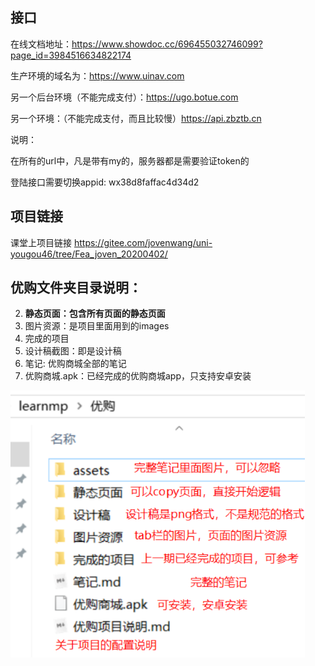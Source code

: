 ## 接口

在线文档地址：https://www.showdoc.cc/696455032746099?page_id=3984516634822174

生产环境的域名为：https://www.uinav.com

另一个后台环境（不能完成支付）：https://ugo.botue.com

另一个环境：（不能完成支付，而且比较慢）https://api.zbztb.cn

说明：

在所有的url中，凡是带有my的，服务器都是需要验证token的

登陆接口需要切换appid: wx38d8faffac4d34d2



## 项目链接

课堂上项目链接 https://gitee.com/jovenwang/uni-yougou46/tree/Fea_joven_20200402/



## **优购文件夹目录说明：**

2. **静态页面：包含所有页面的静态页面**
3. 图片资源：是项目里面用到的images
3. 完成的项目
4. 设计稿截图：即是设计稿
5. 笔记: 优购商城全部的笔记
6. 优购商城.apk：已经完成的优购商城app，只支持安卓安装

<img src="assets/image-20200322094815200.png" alt="image-20200322094815200" style="zoom:80%;" />